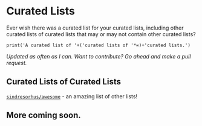 # Curated Lists

Ever wish there was a curated list for your curated lists, including other curated lists of curated lists that may or may not contain other curated lists?

```
print('A curated list of '+('curated lists of '*∞)+'curated lists.')
```

_Updated as often as I can. Want to contribute? Go ahead and make a pull request._

## Curated Lists of Curated Lists

[`sindresorhus/awesome`](https://github.com/sindresorhus/awesome) - an amazing list of other lists!

## More coming soon.
